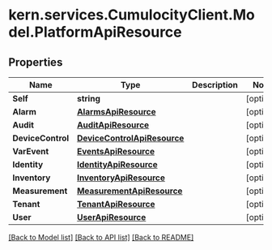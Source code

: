 # kern.services.CumulocityClient.Model.PlatformApiResource

## Properties

Name | Type | Description | Notes
------------ | ------------- | ------------- | -------------
**Self** | **string** |  | [optional] 
**Alarm** | [**AlarmsApiResource**](AlarmsApiResource.md) |  | [optional] 
**Audit** | [**AuditApiResource**](AuditApiResource.md) |  | [optional] 
**DeviceControl** | [**DeviceControlApiResource**](DeviceControlApiResource.md) |  | [optional] 
**VarEvent** | [**EventsApiResource**](EventsApiResource.md) |  | [optional] 
**Identity** | [**IdentityApiResource**](IdentityApiResource.md) |  | [optional] 
**Inventory** | [**InventoryApiResource**](InventoryApiResource.md) |  | [optional] 
**Measurement** | [**MeasurementApiResource**](MeasurementApiResource.md) |  | [optional] 
**Tenant** | [**TenantApiResource**](TenantApiResource.md) |  | [optional] 
**User** | [**UserApiResource**](UserApiResource.md) |  | [optional] 

[[Back to Model list]](../README.md#documentation-for-models) [[Back to API list]](../README.md#documentation-for-api-endpoints) [[Back to README]](../README.md)

